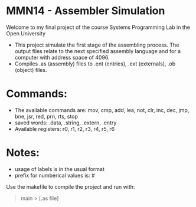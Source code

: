 # MMN14 - Assembler Simulation
Welcome to my final project of the course Systems Programming Lab in the Open University

* This project simulate the first stage of the assembling process.
  The output files relate to the next specified assembly language and for a computer with address space of 4096.
* Compiles .as (assembly) files to .ent (entries), .ext (externals), .ob (object) files.

# Commands:
* The available commands are:
  mov, cmp, add, lea, not, clr, inc, dec, jmp, bne, jsr, red, prn, rts, stop
* saved words:
  .data, .string, .extern, .entry
* Available registers:
  r0, r1, r2, r3, r4, r5, r6

# Notes:
* usage of labels is in the usual format
* prefix for numberical values is: #

Use the makefile to compile the project and run with:
> main > [.as file]
